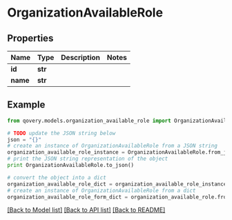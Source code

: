 # OrganizationAvailableRole


## Properties
Name | Type | Description | Notes
------------ | ------------- | ------------- | -------------
**id** | **str** |  | 
**name** | **str** |  | 

## Example

```python
from qovery.models.organization_available_role import OrganizationAvailableRole

# TODO update the JSON string below
json = "{}"
# create an instance of OrganizationAvailableRole from a JSON string
organization_available_role_instance = OrganizationAvailableRole.from_json(json)
# print the JSON string representation of the object
print OrganizationAvailableRole.to_json()

# convert the object into a dict
organization_available_role_dict = organization_available_role_instance.to_dict()
# create an instance of OrganizationAvailableRole from a dict
organization_available_role_form_dict = organization_available_role.from_dict(organization_available_role_dict)
```
[[Back to Model list]](../README.md#documentation-for-models) [[Back to API list]](../README.md#documentation-for-api-endpoints) [[Back to README]](../README.md)


